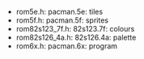 * rom5e.h: pacman.5e: tiles
* rom5f.h: pacman.5f: sprites
* rom82s123_7f.h: 82s123.7f: colours
* rom82s126_4a.h: 82s126.4a: palette
* rom6x.h: pacman.6x: program
